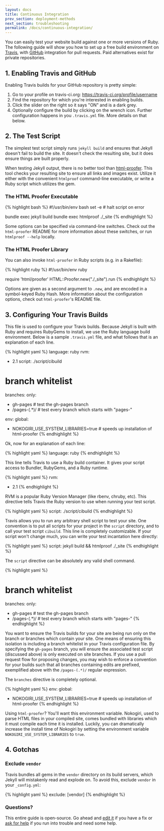 ```yaml
---
layout: docs
title: Continuous Integration
prev_section: deployment-methods
next_section: troubleshooting
permalink: /docs/continuous-integration/
---
```


You can easily test your website build against one or more versions of Ruby.
The following guide will show you how to set up a free build environment on
[Travis][0], with [GitHub][1] integration for pull requests. Paid
alternatives exist for private repositories.

[0]: https://travis-ci.org/
[1]: https://github.com/

## 1. Enabling Travis and GitHub

Enabling Travis builds for your GitHub repository is pretty simple:

1. Go to your profile on travis-ci.org: https://travis-ci.org/profile/username
2. Find the repository for which you're interested in enabling builds.
3. Click the slider on the right so it says "ON" and is a dark grey.
4. Optionally configure the build by clicking on the wrench icon. Further
   configuration happens in you `.travis.yml` file. More details on that
   below.

## 2. The Test Script

The simplest test script simply runs `jekyll build` and ensures that Jekyll
doesn't fail to build the site. It doesn't check the resulting site, but it
does ensure things are built properly.

When testing Jekyll output, there is no better tool than [html-proofer][2].
This tool checks your resulting site to ensure all links and images exist.
Utilize it either with the convenient `htmlproof` command-line executable,
or write a Ruby script which utilizes the gem.

### The HTML Proofer Executable

{% highlight bash %}
#!/usr/bin/env bash
set -e # halt script on error

bundle exec jekyll build
bundle exec htmlproof ./_site
{% endhighlight %}

Some options can be specified via command-line switches. Check out the
`html-proofer` README for more information about these switches, or run
`htmlproof --help` locally.

### The HTML Proofer Library

You can also invoke `html-proofer` in Ruby scripts (e.g. in a Rakefile):

{% highlight ruby %}
#!/usr/bin/env ruby

require 'html/proofer'
HTML::Proofer.new("./_site").run
{% endhighlight %}

Options are given as a second argument to `.new`, and are encoded in a
symbol-keyed Ruby Hash. More information about the configuration options,
check out `html-proofer`'s README file.

[2]: https://github.com/gjtorikian/html-proofer

## 3. Configuring Your Travis Builds

This file is used to configure your Travis builds. Because Jekyll is built
with Ruby and requires RubyGems to install, we use the Ruby language build
environment. Below is a sample `.travis.yml` file, and what follows that is
an explanation of each line.

{% highlight yaml %}
language: ruby
rvm:
- 2.1
script: ./script/cibuild

# branch whitelist
branches:
  only:
  - gh-pages     # test the gh-pages branch
  - /pages-(.*)/ # test every branch which starts with "pages-"

env:
  global:
  - NOKOGIRI_USE_SYSTEM_LIBRARIES=true # speeds up installation of html-proofer
{% endhighlight %}

Ok, now for an explanation of each line:

{% highlight yaml %}
language: ruby
{% endhighlight %}

This line tells Travis to use a Ruby build container. It gives your script
access to Bundler, RubyGems, and a Ruby runtime.

{% highlight yaml %}
rvm:
- 2.1
{% endhighlight %}

RVM is a popular Ruby Version Manager (like rbenv, chruby, etc). This
directive tells Travis the Ruby version to use when running your test
script.

{% highlight yaml %}
script: ./script/cibuild
{% endhighlight %}

Travis allows you to run any arbitrary shell script to test your site. One
convention is to put all scripts for your project in the `script`
directory, and to call your test script `cibuild`. This line is completely
customizable. If your script won't change much, you can write your test
incantation here directly:

{% highlight yaml %}
script: jekyll build && htmlproof ./_site
{% endhighlight %}

The `script` directive can be absolutely any valid shell command.

{% highlight yaml %}
# branch whitelist
branches:
  only:
  - gh-pages     # test the gh-pages branch
  - /pages-(.*)/ # test every branch which starts with "pages-"
{% endhighlight %}

You want to ensure the Travis builds for your site are being run only on
the branch or branches which contain your site. One means of ensuring this
isolation is including a branch whitelist in your Travis configuration
file. By specifying the `gh-pages` branch, you will ensure the associated
test script (discussed above) is only executed on site branches. If you use
a pull request flow for proposing changes, you may wish to enforce a
convention for your builds such that all branches containing edits are
prefixed, exemplified above with the `/pages-(.*)/` regular expression.

The `branches` directive is completely optional.

{% highlight yaml %}
env:
  global:
  - NOKOGIRI_USE_SYSTEM_LIBRARIES=true # speeds up installation of html-proofer
{% endhighlight %}

Using `html-proofer`? You'll want this environment variable. Nokogiri, used
to parse HTML files in your compiled site, comes bundled with libraries
which it must compile each time it is installed. Luckily, you can
dramatically increase the install time of Nokogiri by setting the
environment variable `NOKOGIRI_USE_SYSTEM_LIBRARIES` to `true`.

## 4. Gotchas

### Exclude `vendor`

Travis bundles all gems in the `vendor` directory on its build servers,
which Jekyll will mistakenly read and explode on. To avoid this, exclude
`vendor` in your `_config.yml`:

{% highlight yaml %}
exclude: [vendor]
{% endhighlight %}

### Questions?

This entire guide is open-source. Go ahead and [edit it][3] if you have a
fix or [ask for help][4] if you run into trouble and need some help.

[3]: https://github.com/jekyll/jekyll/edit/master/site/_docs/continuous-integration.md
[4]: https://github.com/jekyll/jekyll-help#how-do-i-ask-a-question
